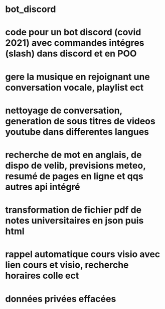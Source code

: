 # bot_discord

# code pour un bot discord (covid 2021) avec commandes intégres (slash) dans discord et en POO

# gere la musique en rejoignant une conversation vocale, playlist ect
# nettoyage de conversation, generation de sous titres de videos youtube dans differentes langues
# recherche de mot en anglais, de dispo de velib, previsions meteo, resumé de pages en ligne et qqs autres api intégré
# transformation de fichier pdf de notes universitaires en json puis html
# rappel automatique cours visio avec lien cours et visio, recherche horaires colle ect

# données privées effacées
